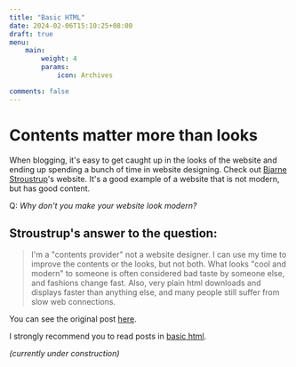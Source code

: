 ```yaml
---
title: "Basic HTML"
date: 2024-02-06T15:10:25+08:00
draft: true
menu:
    main:
        weight: 4
        params: 
            icon: Archives

comments: false
---
```


# Contents matter more than looks

When blogging, it's easy to get caught up in the looks of the website and ending up spending a bunch of time in website designing.
Check out [Bjarne Stroustrup](https://www.stroustrup.com/)'s website. It's a good example of a website that is not modern, but has good content.


Q:  *Why don't you make your website look modern?*

## Stroustrup's answer to the question:

>I'm a "contents provider" not a website designer. I can use my time to improve the contents or the looks, but not both.
What looks "cool and modern" to someone is often considered bad taste by someone else, and fashions change fast. Also, very plain html downloads and displays faster than anything else, and many people still suffer from slow web connections.

You can see the original post [here](https://www.stroustrup.com/bs_faq.html#looks).


I strongly recommend you to read posts in [basic html](/basic-html/post).

*(currently under construction)*